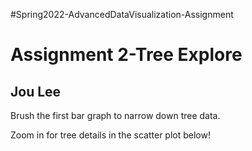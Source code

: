 #Spring2022-AdvancedDataVisualization-Assignment

<html>
  <head>
    <title>Assignment 2-Tree Explore-Jou</title>
    <script src="https://cdn.jsdelivr.net/npm/vega@5.21.0"></script>
    <script src="https://cdn.jsdelivr.net/npm/vega-lite@5.2.0"></script>
    <script src="https://cdn.jsdelivr.net/npm/vega-embed@6.20.2"></script>
    <script src="https://cdn.jsdelivr.net/npm/d3@6"></script>
</head>

<body>
  <h1>Assignment 2-Tree Explore</h1>
  <h2>Jou Lee</h2>
  <p>Brush the first bar graph to narrow down tree data.</p> 
  <p>Zoom in for tree details in the scatter plot below!</p>

  <div id="vis"></div>

<script type="text/javascript">
  var yourVlSpec = {

  "$schema": "https://vega.github.io/schema/vega-lite/v5.json",
  "config": {"concat": {"spacing": 20}},

  "data": {
    "url": "https://gis-cityofchampaign.opendata.arcgis.com/datasets/979bbeefffea408e8f1cb7a397196c64_22.csv?outSR=%7B%22latestWkid%22%3A3857%2C%22wkid%22%3A102100%7D", 
    "format": {"type": "csv"}
  },

  "transform": [{"filter": {"field": "COND", "valid": false}}],

  "vconcat":[
  {
    "hconcat": [
    {
      "layer": [
        {
          "params": [{"name": "brush", "select": {"type": "interval", "encodings": ["x"]}}],
          "mark": "bar",
          "width": 300, "height": 300,
          "encoding": {
            "x": {
              "timeUnit": "year", 
              "field": "INSPECT_DT", 
              "type": "temporal", 
              "scale": {"domain": [2011, 2023]}
            },
            "y": {"field": "OBJECTID", "aggregate": "count"}
          }
        },
        {
          "transform": [{"filter": {"param": "brush"}}],
          "mark": "bar",
          "encoding": {
            "x": {
              "timeUnit": "year", 
              "field": "INSPECT_DT", 
              "bin": true, 
              "title": "Inspect Year"
            },
            "y": {"aggregate": "count", "title": "Counts of Record"},
            "color": {"value": "goldenrod"}
          }
        }
      ]
    },
    {
      "width": 300, "height": 300,
      "mark": "bar",
      "transform": [{"filter": {"param": "brush"}}],
      "encoding": {
        "x": {
          "timeUnit": "month", 
          "field": "INSPECT_DT", 
          "type": "temporal", 
          "title": "Inspect Month"
        },
        "y": {
          "field": "OBJECTID", 
          "aggregate": "count", 
          "title": null
        },
        "color": {
          "field": "COND", 
          "type": "nominal", 
          "scale": {"scheme": "redyellowgreen"},
          "sort": {"field": "COND", "order": ["N/A", "Dead", "Critical", "Poor", "Fair", "Good", "Very Good", "Excellent"]}
        }
      }
    },
    {
      "height": 300,
      "mark": "bar",
      "transform": [{"filter": {"param": "brush"}}],
      "encoding": {
        "x": {
          "field": "COND", 
          "type": "nominal", 
          "sort":["N/A", "Dead", "Critical", "Poor", "Fair", "Good", "Very Good", "Excellent"],
        },
        "y": {
          "field": "OBJECTID", 
          "aggregate": "count", 
          "title": null
        },
        "color": {"field": "COND", "type": "nominal"}
      }
    }
  ]},
  {
    "params": [{
      "name": "grid",
      "select": "interval",
      "bind": "scales"
    }],

    "transform": [{"filter": {"field": "COND", "valid": false}}],

    "width": 900, 
    "height": 500,
    "mark": "circle",
    "transform": [{"filter": {"param": "brush"}}],
    "encoding": {
      "x": {
        "field": "X", "type": "quantitative", 
        "axis": {"labelOverlap": true},
        "scale": {"domain": [-9840000, -9820000]}
      },
      "y": {
        "field": "Y", "type": "quantitative", 
        "axis": {"labelOverlap": true},
        "scale": {"domain": [4875000, 4890000]}
      },
      "color": {"field": "COND", "type": "nominal"},

      "tooltip": [
        {"field": "INSPECT_DT", "title": "Inspect Date"},
        {"field": "STREET", "title": "Street"},
        {"field":"LOCTYPE", "title": "Location"},
        {"field":"TREETYPE", "title": "Tree Type"},
        {"field": "COND", "title": "State"}
      ]
    }
  }]

}

vegaEmbed('#vis', yourVlSpec);
    </script>
  </body>
</html>

